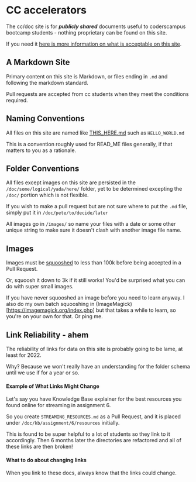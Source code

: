 # CC accelerators

The cc/doc site is for _**publicly shared**_ documents useful to coderscampus bootcamp students - nothing proprietary can be found on this site.

If you need it [here is more information on what is acceptable on this site](https://github.com/petecarapetyan/cc/blob/main/doc/privacy/HOW_TO_KNOW_IF_OK.md).

## A Markdown Site

Primary content on this site is Markdown, or files ending in `.md` and following the markdown standard.

Pull requests are accepted from cc students when they meet the conditions required.

## Naming Conventions

All files on this site are named like [THIS_HERE.md](https://stackoverflow.com/questions/43224835/regex-to-match-all-capital-and-underscore) such as `HELLO_WORLD.md`

This is a convention roughly used for READ_ME files generally, if that matters to you as a rationale.

## Folder Conventions

All files except images on this site are persisted in the `/doc/some/logical/yada/here/` folder, yet to be determined excepting the `/doc/` portion which is not flexible.

If you wish to make a pull request but are not sure where to put the `.md` file, simply put it in `/doc/pete/to/decide/later`

All images go in `/images/` so name your files with a date or some other unique string to make sure it doesn't clash with another image file name.

## Images

Images must be [squooshed](https://squoosh.app/) to less than 100k before being accepted in a Pull Request.

Or, squoosh it down to 3k if it still works! You'd be surprised what you can do with super small images.

If you have never squooshed an image before you need to learn anyway. I also do my own batch squooshing in (ImageMagick)[https://imagemagick.org/index.php] but that takes a while to learn, so you're on your own for that. Or ping me.

## Link Reliability - ahem

The reliability of links for data on this site is probably going to be lame, at least for 2022.

Why? Because we won't really have an understanding for the folder schema until we use if for a year or so.

#### Example of What Links Might Change

Let's say you have Knowledge Base explainer for the best resources you found online for streaming in assignment 6.

So you create `STREAMING_RESOURCES.md` as a Pull Request, and it is placed under `/doc/kb/assignment/6/resources` initially.

This is found to be super helpful to a lot of students so they link to it accordingly. Then 6 months later the directories are refactored and all of these links are then broken!

#### What to do about changing links

When you link to these docs, always know that the links could change.
